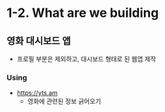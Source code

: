# 1-2. What are we building

## 영화 대시보드 앱
- 프로필 부분은 제외하고, 대시보드 형태로 된 웹앱 제작

### Using
- https://yts.am
    - 영화에 관련된 정보 긁어오기
